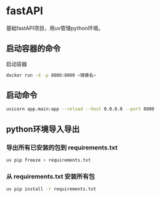# fastAPI

基础fastAPI项目，用uv管理python环境。

## 启动容器的命令

启动容器
```bash
docker run -d -p 8000:8000 <镜像名>
```

## 启动命令

```bash
uvicorn app.main:app --reload --host 0.0.0.0 --port 8000
```

## python环境导入导出

### 导出所有已安装的包到 requirements.txt
```bash
uv pip freeze > requirements.txt
```

### 从 requirements.txt 安装所有包
```bash
uv pip install -r requirements.txt
```
